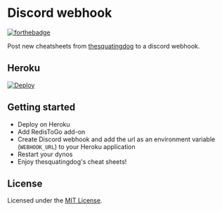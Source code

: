 # Discord webhook
[![forthebadge](https://forthebadge.com/images/badges/you-didnt-ask-for-this.svg)](https://forthebadge.com)

Post new cheatsheets from [thesquatingdog](https://reddit.com/user/thesquatingdog/) to a discord webhook.

## Heroku 
[![Deploy](https://www.herokucdn.com/deploy/button.svg)](https://heroku.com/deploy)


## Getting started
* Deploy on Heroku
* Add RedisToGo add-on
* Create Discord webhook and add the url as an environment variable (`WEBHOOK_URL`) to your Heroku application
* Restart your dynos
* Enjoy thesquatingdog's cheat sheets!

## License
Licensed under the [MIT License](LICENSE).
